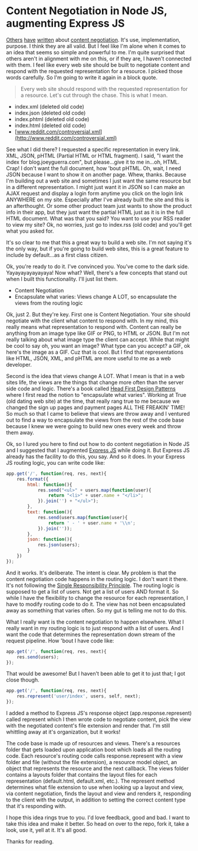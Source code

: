 # Content Negotiation in Node JS, augmenting Express JS

[Others](http://stackoverflow.com/questions/10958063/set-up-rest-routes-in-express-js-for-ajax-only-to-use-with-backbone) [have](https://github.com/visionmedia/express/blob/master/examples/content-negotiation/index.js) [written](http://kijanawoodard.com/asp-net-mvc-content-negotiation) about [content negotiation](http://en.wikipedia.org/wiki/Content_negotiation). It's use, implementation, purpose. I think they are all valid. But I feel like I'm alone when it comes to an idea that seems so simple and powerful to me. I'm quite surprised that others aren't in alignment with me on this, or if they are, I haven't connected with them. I feel like every web site should be built to negotiate content and respond with the requested representation for a resource. I picked those words carefully. So I'm going to write it again in a block quote.

> Every web site should respond with the requested representation for a resource. Let's cut through the chase. This is what I mean.

- index.xml (deleted old code)
- index.json (deleted old code)
- index.phtml (deleted old code)
- index.html (deleted old code)
- [www.reddit.com/controversial.xml](http://www.reddit.com/controversial.xml)

See what I did there? I requested a specific representation in every link. XML, JSON, pHTML (Partial HTML or HTML fragment). I said, "I want the index for blog.joeyguerra.com", but please...give it to me in...oh, HTML. Crap! I don't want the full document, how 'bout pHTML. Oh, wait, I need JSON because I want to show it on another page. Whew, thanks. Because I'm building out a web site and sometimes I just want the same resource but in a different representation. I might just want it in JSON so I can make an AJAX request and display a login form anytime you click on the login link ANYWHERE on my site. Especially after I've already built the site and this is an afterthought. Or some other product team just wants to show the product info in their app, but they just want the partial HTML just as it is in the full HTML document. What was that you said? You want to use your RSS reader to view my site? Ok, no worries, just go to index.rss (old code) and you'll get what you asked for.

It's so clear to me that this a great way to build a web site. I'm not saying it's the only way, but if you're going to build web sites, this is a great feature to include by default...as a first class citizen.

Ok, you're ready to do it. I've convinced you. You've come to the dark side. Yayayayayayayaya! Now what? Well, there's a few concepts that stand out when I built this functionality. I'll just list them.

- Content Negotiation
- Encapsulate what varies: Views change A LOT, so encapsulate the views from the routing logic

Ok, just 2. But they're key. First one is Content Negotiation. Your site should negotiate with the client what content to respond with. In my mind, this really means what representation to respond with. Content can really be anything from an image type like GIF or PNG, to HTML or JSON. But I'm not really talking about what image type the client can accept. While that might be cool to say oh, you want an image? What type can you accept? a GIF, ok here's the image as a GIF. Cuz that is cool. But I find that representations like HTML, JSON, XML, and pHTML are more useful to me as a web developer.

Second is the idea that views change A LOT. What I mean is that in a web sites life, the views are the things that change more often than the server side code and logic. There's a book called [Head First Design Patterns](http://www.headfirstlabs.com/books/hfdp/) where I first read the notion to "encapsulate what varies". Working at True (old dating web site) at the time, that really rang true to me because we changed the sign up pages and payment pages ALL THE FREAKIN' TIME! So much so that I came to believe that views are throw away and I ventured out to find a way to encapsulate the views from the rest of the code base because I knew we were going to build new ones every week and throw them away.

Ok, so I lured you here to find out how to do content negotiation in Node JS and I suggested that I augmented [Express JS](https://github.com/visionmedia/express/blob/master/examples/content-negotiation/index.js) while doing it. But Express JS already has the facility to do this, you say. And so it does. In your Express JS routing logic, you can write code like:

```javascript
app.get('/', function(req, res, next){
    res.format({
        html: function(){
            res.send("<ul>" + users.map(function(user){
                return "<li>" + user.name + "</li>";
            }).join('') + "</ul>");
        },
        text: function(){
            res.send(users.map(function(user){
                return ' - ' + user.name + '\\n';
            }).join(''));
        },
        json: function(){
            res.json(users);
        }
    })
});
```

And it works. It's deliberate. The intent is clear. My problem is that the content negotiation code happens in the routing logic. I don't want it there. It's not following the [Single Responsibility Principle](http://en.wikipedia.org/wiki/Single_responsibility_principle). The routing logic is supposed to get a list of users. Not get a list of users AND format it. So while I have the flexibility to change the resource for each representation, I have to modify routing code to do it. The view has not been encapsulated away as something that varies often. So my gut is telling me not to do this.

What I really want is the content negotiation to happen elsewhere. What I really want in my routing logic is to just respond with a list of users. And I want the code that determines the representation down stream of the request pipeline. How 'bout I have code like:

```javascript
app.get('/', function(req, res, next){
    res.send(users);
});
```

That would be awesome! But I haven't been able to get it to just that; I got close though.

```javascript
app.get('/', function(req, res, next){
    res.represent('user/index', users, self, next);
});
```

I added a method to Express JS's response object (app.response.represent) called represent which I then wrote code to negotiate content, pick the view with the negotiated content's file extension and render that. I'm still whittling away at it's organization, but it works!

The code base is made up of resources and views. There's a resources folder that gets loaded upon application boot which loads all the routing code. Each resource's routing code calls response.represent with a view folder and file (without the file extension), a resource model object, an object that represents the resource and the next callback. The views folder contains a layouts folder that contains the layout files for each representation (default.html, default.xml, etc.). The represent method determines what file extension to use when looking up a layout and view, via content negotiation, finds the layout and view and renders it, responding to the client with the output, in addition to setting the correct content type that it's responding with.

I hope this idea rings true to you. I'd love feedback, good and bad. I want to take this idea and make it better. So head on over to the repo, fork it, take a look, use it, yell at it. It's all good.

Thanks for reading.

<script server>
    export default {
        layout: './layouts/post.html',
        image: '',
        title: 'Content Negotiation in Node JS, augmenting Express JS',
        excerpt: "tldr; Building websites with content negotiation in mind gives you flexibility.",
        shouldPublish: true,
        uri: '/blog/2014/content-negotiation.html',
        published: new Date('2014-07-01T16:43:08.111Z'),
        tags: ['rest']
    }
</script>